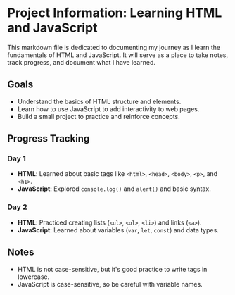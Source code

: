 # Project Information: Learning HTML and JavaScript

This markdown file is dedicated to documenting my journey as I learn the fundamentals of HTML and JavaScript. It will serve as a place to take notes, track progress, and document what I have learned.

## Goals
- Understand the basics of HTML structure and elements.
- Learn how to use JavaScript to add interactivity to web pages.
- Build a small project to practice and reinforce concepts.

## Progress Tracking
### Day 1
- **HTML**: Learned about basic tags like `<html>`, `<head>`, `<body>`, `<p>`, and `<h1>`.
- **JavaScript**: Explored `console.log()` and `alert()` and basic syntax.

### Day 2
- **HTML**: Practiced creating lists (`<ul>`, `<ol>`, `<li>`) and links (`<a>`).
- **JavaScript**: Learned about variables (`var`, `let`, `const`) and data types.

## Notes
- HTML is not case-sensitive, but it's good practice to write tags in lowercase.
- JavaScript is case-sensitive, so be careful with variable names.


